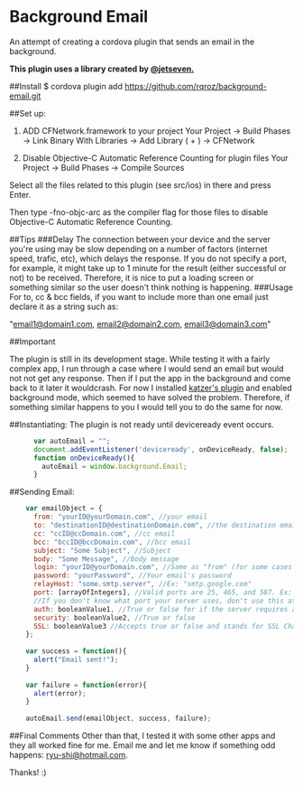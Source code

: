# Background Email
An attempt of creating a cordova plugin that sends an email in the background.

**This plugin uses a library created by [@jetseven.](https://github.com/jetseven/skpsmtpmessage)**
  
  
##Install
  $ cordova plugin add https://github.com/rqroz/background-email.git

##Set up:
1. ADD CFNetwork.framework to your project
Your Project -> Build Phases -> Link Binary With Libraries -> Add Library ( + ) -> CFNetwork

2. Disable Objective-C Automatic Reference Counting for plugin files
Your Project -> Build Phases -> Compile Sources

Select all the files related to this plugin (see src/ios) in there and press Enter.

Then type -fno-objc-arc as the compiler flag for those files to disable Objective-C Automatic Reference Counting.

##Tips
###Delay
  The connection between your device and the server you're using may be slow depending on a number of factors (internet speed, trafic, etc), which delays the response. If you do not specify a port, for example, it might take up to 1 minute for the result (either successful or not) to be received. Therefore, it is nice to put a loading screen or something similar so the user doesn't think nothing is happening.
###Usage
  For to, cc & bcc fields, if you want to include more than one email just declare it as a string such as:
  
  "email1@domain1.com, email2@domain2.com, email3@domain3.com"
  

##Important

  The plugin is still in its development stage. While testing it with a fairly complex app, I run through a case where I would send an email but would not not get any response. Then if I put the app in the background and come back to it later it wouldcrash. For now I installed [katzer's plugin](https://github.com/katzer/cordova-plugin-background-mode) and enabled background mode, which seemed to have solved the problem. Therefore, if something similar happens to you I would tell you to do the same for now.

##Instantiating:
The plugin is not ready until deviceready event occurs.
```JavaScript
      var autoEmail = "";
      document.addEventListener('deviceready', onDeviceReady, false);
      function onDeviceReady(){
        autoEmail = window.background.Email;
      }
```

##Sending Email:
  ```javascript
      var emailObject = {
        from: "yourID@yourDomain.com", //your email
        to: "destinationID@destinationDomain.com", //the destination email
        cc: "ccID@ccDomain.com", //cc email
        bcc: "bccID@bccDomain.com", //bcc email
        subject: "Some Subject", //Subject
        body: "Some Message", //Body message
        login: "yourID@yourDomain.com", //Same as "from" (for some cases just 'yourID' is necessary)
        password: "yourPassword", //Your email's password
        relayHost: "some.smtp.server", //Ex: "smtp.google.com"
        port: [arrayOfIntegers], //Valid ports are 25, 465, and 587. Ex: [25, 587]
        //If you don't know what port your server uses, don't use this attribute
        auth: booleanValue1, //True or false for if the server requires authentication
        security: booleanValue2, //True or false
        SSL: booleanValue3 //Accepts true or false and stands for SSL Chain Validation
      };
      
      var success = function(){
        alert("Email sent!");
      }
      
      var failure = function(error){
        alert(error);
      }
      
      autoEmail.send(emailObject, success, failure);
```

##Final Comments
  Other than that, I tested it with some other apps and they all worked fine for me. 
  Email me and let me know if something odd happens: ryu-shi@hotmail.com.
      
  Thanks! :)  
